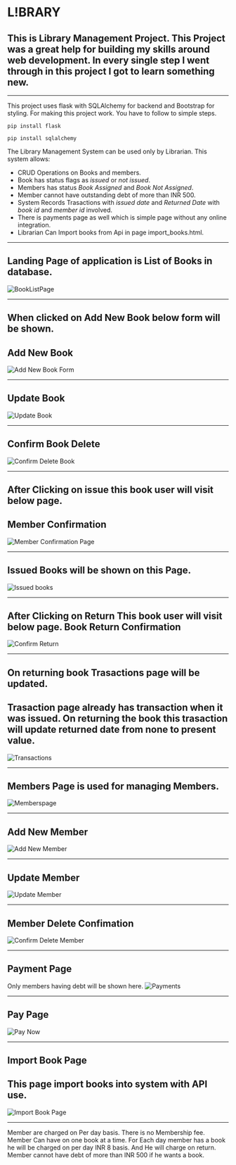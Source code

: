 # L!BRARY
This is Library Management Project.
This Project was a great help for building my skills around web development. 
In every single step I went through in this project I got to learn something new.
---
___
This project uses flask with SQLAlchemy for backend and Bootstrap for styling.
For making this project work. You have to follow to simple steps.

```
pip install flask

pip install sqlalchemy
```
The Library Management System can be used only by Librarian. This system allows:
* CRUD Operations on Books and members.
* Book has status flags as _issued_ or _not issued_.
* Members has status _Book Assigned_ and _Book Not Assigned_.
* Member cannot have outstanding debt of more than INR 500.
* System Records Trasactions with _issued date_ and _Returned Date_ with _book id_ and _member id_ involved.
* There is payments page as well which is simple page without any online integration.
* Librarian Can Import books from Api in page import_books.html.
___


## Landing Page of application is List of Books in database.
![BookListPage](https://user-images.githubusercontent.com/108964197/181048121-6b7cc45e-d49d-404f-a9a1-589faffb2af9.png)
___
## When clicked on Add New Book below form will be shown.
## Add New Book
![Add New Book Form](https://user-images.githubusercontent.com/108964197/181046192-440a22c4-cb92-4b5b-a04d-fcecd42c5f7d.png)
___
## Update Book
![Update Book](https://user-images.githubusercontent.com/108964197/181046269-a50ad1a0-ed19-4e14-8f52-da385f92d45b.png)

___
## Confirm Book Delete
![Confirm Delete Book](https://user-images.githubusercontent.com/108964197/181047196-89e97c74-4ca5-474c-95e1-16b6c46fa69c.png)


___
## After Clicking on issue this book user will visit below page.
## Member Confirmation
![Member Confirmation Page](https://user-images.githubusercontent.com/108964197/181046363-2750ae33-ba07-42b1-8a6d-fb6a683cf80e.png)

___
## Issued Books will be shown on this Page.
![Issued books](https://user-images.githubusercontent.com/108964197/181046465-c9e20b47-f5d3-45c0-afee-3b9a2894f755.png)
___
## After Clicking on Return This book user will visit below page. Book Return Confirmation
![Confirm Return](https://user-images.githubusercontent.com/108964197/181046590-17f00f1a-075d-4add-b873-2ccccf24c5ad.png)

___
## On returning book Trasactions page will be updated.
## Trasaction page already has transaction when it was issued. On returning the book this trasaction will update returned date from none to present value.
![Transactions](https://user-images.githubusercontent.com/108964197/181046690-b5e692e6-5d4b-4d83-8823-5a377dc6575a.png)


___
## Members Page is used for managing Members.
![Memberspage](https://user-images.githubusercontent.com/108964197/181046810-868318df-5721-494a-8818-8f4f654ece06.png)


___
## Add New Member
![Add New Member](https://user-images.githubusercontent.com/108964197/181050714-fb43e105-387a-4d04-a863-63a59c3826fa.png)



___
## Update Member
![Update Member](https://user-images.githubusercontent.com/108964197/181046948-337cf243-ad99-4377-8610-3c4ff1671770.png)
___
## Member Delete Confimation
![Confirm Delete Member](https://user-images.githubusercontent.com/108964197/181047061-eb00fa5e-032a-477f-a15a-fbfb861daa0c.png)


___
## Payment Page
Only members having debt will be shown here.
![Payments ](https://user-images.githubusercontent.com/108964197/181047359-9cbc074b-b043-4314-b3a4-531ba0f350f9.png)
___
## Pay Page
![Pay Now](https://user-images.githubusercontent.com/108964197/181047430-644b8565-308f-48a7-941d-587fa71a4251.png)
___
## Import Book Page
## This page import books into system with API use.
![Import Book Page](https://user-images.githubusercontent.com/108964197/181047759-cafced00-5100-4f51-8c0a-27fba59e3824.png)
___

Member are charged on Per day basis. There is no Membership fee.
Member Can have on one book at a time.
For Each day member has a book he will be charged on per day INR 8 basis.
And He will charge on return. Member cannot have debt of more than INR 500 if he wants a book.




